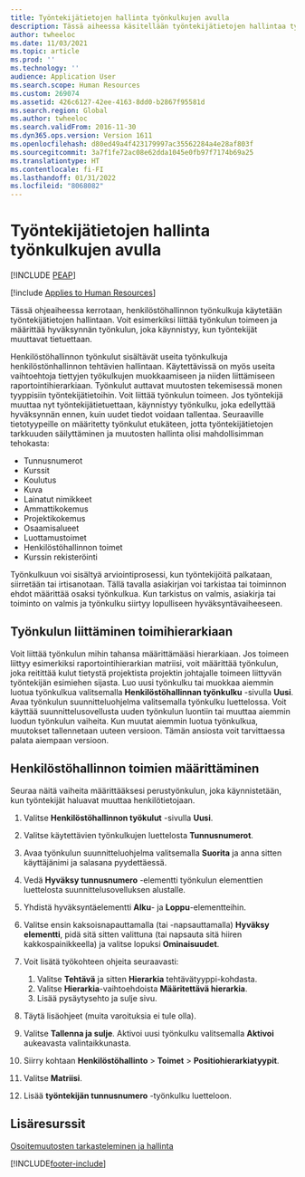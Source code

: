 ```yaml
---
title: Työntekijätietojen hallinta työnkulkujen avulla
description: Tässä aiheessa käsitellään työntekijätietojen hallintaa työnkulkujen avulla.
author: twheeloc
ms.date: 11/03/2021
ms.topic: article
ms.prod: ''
ms.technology: ''
audience: Application User
ms.search.scope: Human Resources
ms.custom: 269074
ms.assetid: 426c6127-42ee-4163-8dd0-b2867f95581d
ms.search.region: Global
ms.author: twheeloc
ms.search.validFrom: 2016-11-30
ms.dyn365.ops.version: Version 1611
ms.openlocfilehash: d80ed49a4f423179997ac35562284a4e28af803f
ms.sourcegitcommit: 3a7f1fe72ac08e62dda1045e0fb97f7174b69a25
ms.translationtype: HT
ms.contentlocale: fi-FI
ms.lasthandoff: 01/31/2022
ms.locfileid: "8068082"
---
```

# <a name="use-workflows-to-manage-employee-information"></a>Työntekijätietojen hallinta työnkulkujen avulla


[!INCLUDE [PEAP](../includes/peap-1.md)]

[!include [Applies to Human Resources](../includes/applies-to-hr.md)]

Tässä ohjeaiheessa kerrotaan, henkilöstöhallinnon työnkulkuja käytetään työntekijätietojen hallintaan. Voit esimerkiksi liittää työnkulun toimeen ja määrittää hyväksynnän työnkulun, joka käynnistyy, kun työntekijät muuttavat tietuettaan.

Henkilöstöhallinnon työnkulut sisältävät useita työnkulkuja henkilöstönhallinnon tehtävien hallintaan. Käytettävissä on myös useita vaihtoehtoja tiettyjen työkulkujen muokkaamiseen ja niiden liittämiseen raportointihierarkiaan. Työnkulut auttavat muutosten tekemisessä monen tyyppisiin työntekijätietoihin. Voit liittää työnkulun toimeen. Jos työntekijä muuttaa nyt työntekijätietuettaan, käynnistyy työnkulku, joka edellyttää hyväksynnän ennen, kuin uudet tiedot voidaan tallentaa. Seuraaville tietotyypeille on määritetty työnkulut etukäteen, jotta työntekijätietojen tarkkuuden säilyttäminen ja muutosten hallinta olisi mahdollisimman tehokasta:

-   Tunnusnumerot
-   Kurssit
-   Koulutus
-   Kuva
-   Lainatut nimikkeet
-   Ammattikokemus
-   Projektikokemus
-   Osaamisalueet
-   Luottamustoimet
-   Henkilöstöhallinnon toimet
-   Kurssin rekisteröinti

Työnkulkuun voi sisältyä arviointiprosessi, kun työntekijöitä palkataan, siirretään tai irtisanotaan. Tällä tavalla asiakirjan voi tarkistaa tai toiminnon ehdot määrittää osaksi työnkulkua. Kun tarkistus on valmis, asiakirja tai toiminto on valmis ja työnkulku siirtyy lopulliseen hyväksyntävaiheeseen.

## <a name="associate-a-workflow-with-a-position-hierarchy"></a>Työnkulun liittäminen toimihierarkiaan
Voit liittää työnkulun mihin tahansa määrittämääsi hierarkiaan. Jos toimeen liittyy esimerkiksi raportointihierarkian matriisi, voit määrittää työnkulun, joka reitittää kulut tietystä projektista projektin johtajalle toimeen liittyvän työntekijän esimiehen sijasta. Luo uusi työnkulku tai muokkaa aiemmin luotua työnkulkua valitsemalla **Henkilöstöhallinnan työnkulku** -sivulla **Uusi**. Avaa työnkulun suunnitteluohjelma valitsemalla työnkulku luettelossa. Voit käyttää suunnittelusovellusta uuden työnkulun luontiin tai muuttaa aiemmin luodun työnkulun vaiheita. Kun muutat aiemmin luotua työnkulkua, muutokset tallennetaan uuteen versioon. Tämän ansiosta voit tarvittaessa palata aiempaan versioon.

## <a name="configure-a-human-resources-workflow"></a>Henkilöstöhallinnon toimien määrittäminen
Seuraa näitä vaiheita määrittääksesi perustyönkulun, joka käynnistetään, kun työntekijät haluavat muuttaa henkilötietojaan.

1.  Valitse **Henkilöstöhallinnon työkulut** -sivulla **Uusi**.
2.  Valitse käytettävien työnkulkujen luettelosta **Tunnusnumerot**.
3.  Avaa työnkulun suunnitteluohjelma valitsemalla **Suorita** ja anna sitten käyttäjänimi ja salasana pyydettäessä.
4.  Vedä **Hyväksy tunnusnumero** -elementti työnkulun elementtien luettelosta suunnittelusovelluksen alustalle.
5.  Yhdistä hyväksyntäelementti **Alku**- ja **Loppu**-elementteihin.
6.  Valitse ensin kaksoisnapauttamalla (tai -napsauttamalla) **Hyväksy elementti**, pidä sitä sitten valittuna (tai napsauta sitä hiiren kakkospainikkeella) ja valitse lopuksi **Ominaisuudet**.
7.  Voit lisätä työkohteen ohjeita seuraavasti:

    1.  Valitse **Tehtävä** ja sitten **Hierarkia** tehtävätyyppi-kohdasta.
    2.  Valitse **Hierarkia**-vaihtoehdoista **Määritettävä hierarkia**.
    3.  Lisää pysäytysehto ja sulje sivu.

8.  Täytä lisäohjeet (muita varoituksia ei tule olla).
9.  Valitse **Tallenna ja sulje**. Aktivoi uusi työnkulku valitsemalla **Aktivoi** aukeavasta valintaikkunasta.
10. Siirry kohtaan **Henkilöstöhallinto** &gt; **Toimet** &gt; **Positiohierarkiatyypit**.
11. Valitse **Matriisi**.
12. Lisää **työntekijän tunnusnumero** -työnkulku luetteloon.

## <a name="additional-resources"></a>Lisäresurssit

[Osoitemuutosten tarkasteleminen ja hallinta](hr-personnel-view-address-changes.md) 





[!INCLUDE[footer-include](../includes/footer-banner.md)]

